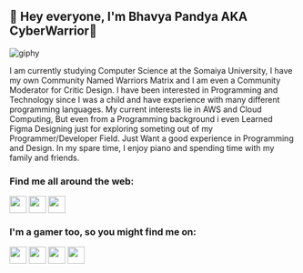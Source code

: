 ## 👋 Hey everyone, I'm Bhavya Pandya AKA CyberWarrior👋

![giphy](https://user-images.githubusercontent.com/80274814/199753248-fc2847fa-2574-4864-8189-5d8bf5f46fb5.gif)

I am currently studying Computer Science at the Somaiya University, I have my own Community Named Warriors Matrix and I am even a Community Moderator for Critic Design. I have been interested in Programming and Technology since I was a child and have experience with many different programming languages. My current interests lie in AWS and Cloud Computing, But even from a Programming background i even Learned Figma Designing just for exploring someting out of my Programmer/Developer Field. Just Want a good experience in Programming and Design. In my spare time, I enjoy piano and spending time with my family and friends.



### Find me all around the web:

<p align="left">
<a href="https://twitter.com/0Cyberwarrior1" target="blank"><img align="center" src="https://github.com/mishmanners/MishManners/blob/master/socials/twitter%20(2).png" title = "Twitter" alt="" height="30" /></a>
<a href="https://www.linkedin.com/in/bhavya-pandya-3ba199247/" target="blank"><img align="center" src="https://github.com/mishmanners/MishManners/blob/master/socials/transparent-Linkedin-logo-icon.png" alt="" height="30" /></a>
<a href="http://instagram.com/Cyberwarrior1.0" target="blank"><img align="center" src="https://github.com/mishmanners/MishManners/blob/master/socials/instagram.png" alt="" height="30" /></a>

<!-- TODO add in the rest of the URLs -->
### I'm a gamer too, so you might find me on:
<a href="https://discord.gg/hHSUZaD5W4" target="blank"><img align="center" src="https://github.com/mishmanners/MishManners/blob/master/Game%20Icons/discord.png" height="30" /></a>
<a href="CyberWarrior1.0" target="blank"><img align="center" src="https://github.com/mishmanners/MishManners/blob/master/Game%20Icons/Epic.png" height="30" /></a> 
<a href="CyberWarrior#21808" target="blank"><img align="center" src="https://github.com/mishmanners/MishManners/blob/master/Game%20Icons/Battlenet.png" height="30" /></a>
<a href="https://steamcommunity.com/id/Cyberwarrior_Matrix/" target="blank"><img align="center" src="https://github.com/mishmanners/MishManners/blob/master/Game%20Icons/Steam.png" height="30" /></a>
